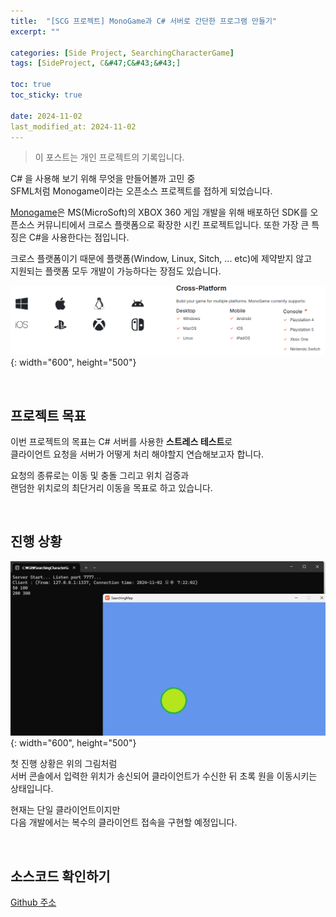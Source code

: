 ```yaml
---
title:  "[SCG 프로젝트] MonoGame과 C# 서버로 간단한 프로그램 만들기"
excerpt: ""

categories: [Side Project, SearchingCharacterGame]
tags: [SideProject, C&#47;C&#43;&#43;]

toc: true
toc_sticky: true
 
date: 2024-11-02
last_modified_at: 2024-11-02
--- 
```


> 이 포스트는 개인 프로젝트의 기록입니다.  

C# 을 사용해 보기 위해 무엇을 만들어볼까 고민 중  
SFML처럼 Monogame이라는 오픈소스 프로젝트를 접하게 되었습니다.  

[Monogame](https://monogame.net/)은 MS(MicroSoft)의 XBOX 360 게임 개발을 위해 배포하던 SDK를
오픈소스 커뮤니티에서 크로스 플랫폼으로 확장한 시킨 프로젝트입니다.
또한 가장 큰 특징은 C#을 사용한다는 점입니다.  

크로스 플랫폼이기 때문에 플랫폼(Window, Linux, Sitch, ... etc)에 제약받지 않고  
지원되는 플랫폼 모두 개발이 가능하다는 장점도 있습니다.  

![결과](/assets/img/side_project_img/monogame_소개.png){: width="600", height="500"}  

<br/>

## 프로젝트 목표

이번 프로젝트의 목표는 C# 서버를 사용한 **스트레스 테스트**로  
클라이언트 요청을 서버가 어떻게 처리 해야할지 연습해보고자 합니다.  

요청의 종류로는 이동 및 충돌 그리고 위치 검증과  
랜덤한 위치로의 최단거리 이동을 목표로 하고 있습니다.  

<br/>

## 진행 상황

![결과](/assets/img/side_project_img/monogame_init_project.png){: width="600", height="500"}  

첫 진행 상황은 위의 그림처럼  
서버 콘솔에서 입력한 위치가 송신되어 클라이언트가 수신한 뒤 초록 원을 이동시키는 상태입니다.  

현재는 단일 클라이언트이지만  
다음 개발에서는 복수의 클라이언트 접속을 구현할 예정입니다.  

<br/>

## 소스코드 확인하기

[Github 주소](https://github.com/Mgcllee/SearchingCharacterGame/tree/d569f64c8434db5027424999ad94504e1856eca7)